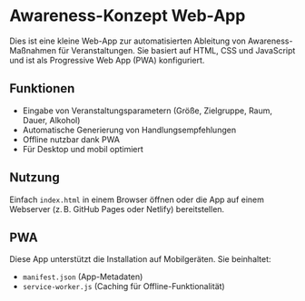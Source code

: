 
# Awareness-Konzept Web-App

Dies ist eine kleine Web-App zur automatisierten Ableitung von Awareness-Maßnahmen für Veranstaltungen.
Sie basiert auf HTML, CSS und JavaScript und ist als Progressive Web App (PWA) konfiguriert.

## Funktionen

- Eingabe von Veranstaltungsparametern (Größe, Zielgruppe, Raum, Dauer, Alkohol)
- Automatische Generierung von Handlungsempfehlungen
- Offline nutzbar dank PWA
- Für Desktop und mobil optimiert

## Nutzung

Einfach `index.html` in einem Browser öffnen oder die App auf einem Webserver (z. B. GitHub Pages oder Netlify) bereitstellen.

## PWA

Diese App unterstützt die Installation auf Mobilgeräten. Sie beinhaltet:
- `manifest.json` (App-Metadaten)
- `service-worker.js` (Caching für Offline-Funktionalität)
